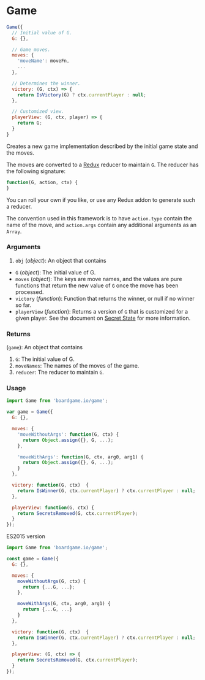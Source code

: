 # Game

```js
Game({
  // Initial value of G.
  G: {},

  // Game moves.
  moves: {
    'moveName': moveFn,
    ...
  },

  // Determines the winner.
  victory: (G, ctx) => {
    return IsVictory(G) ? ctx.currentPlayer : null;
  },

  // Customized view.
  playerView: (G, ctx, player) => {
    return G;
  }
}
```

Creates a new game implementation described by the initial
game state and the moves.

The moves are converted to a [Redux](http://redux.js.org/docs/basics/Reducers.html) reducer to maintain `G`. The reducer has the following signature:

```js
function(G, action, ctx) {
}
```

You can roll your own if you like, or use any Redux
addon to generate such a reducer.

The convention used in this framework is to
have `action.type` contain the name of the move, and
`action.args` contain any additional arguments as an
`Array`.

### Arguments

1. `obj` (*object*): An object that contains

  - `G` (*object*): The initial value of G.
  - `moves` (*object*): The keys are move names, and the values
    are pure functions that return the new value of `G` once
    the move has been processed.
  - `victory` (*function*): Function that returns the winner, or null if no winner so far.
  - `playerView` (*function*): Returns a version of `G` that
    is customized for a given player. See the document on
    [Secret State](/secret-state) for more information.

### Returns

(`game`): An object that contains
1. `G`: The initial value of G.
2. `moveNames`: The names of the moves of the game.
3. `reducer`: The reducer to maintain `G`.

### Usage

```js
import Game from 'boardgame.io/game';

var game = Game({
  G: {},

  moves: {
    'moveWithoutArgs': function(G, ctx) {
      return Object.assign({}, G, ...);
    },

    'moveWithArgs': function(G, ctx, arg0, arg1) {
      return Object.assign({}, G, ...);
    }
  },

  victory: function(G, ctx)  {
    return IsWinner(G, ctx.currentPlayer) ? ctx.currentPlayer : null;
  },

  playerView: function(G, ctx) {
    return SecretsRemoved(G, ctx.currentPlayer);
  }
});
```

ES2015 version

```js
import Game from 'boardgame.io/game';

const game = Game({
  G: {},

  moves: {
    moveWithoutArgs(G, ctx) {
      return {...G, ...};
    },

    moveWithArgs(G, ctx, arg0, arg1) {
      return {...G, ...}
    }
  },

  victory: function(G, ctx)  {
    return IsWinner(G, ctx.currentPlayer) ? ctx.currentPlayer : null;
  },

  playerView: (G, ctx) => {
    return SecretsRemoved(G, ctx.currentPlayer);
  }
});
```
